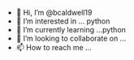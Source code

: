 - 👋 Hi, I’m @bcaldwell19
- 👀 I’m interested in ... python
- 🌱 I’m currently learning ...python
- 💞️ I’m looking to collaborate on ...
- 📫 How to reach me ...

<!---
bcaldwell19/bcaldwell19 is a ✨ special ✨ repository because its `README.md` (this file) appears on your GitHub profile.
You can click the Preview link to take a look at your changes.
--->
